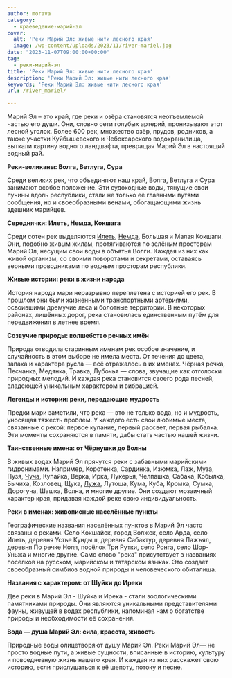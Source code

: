 ```yaml
---
author: morava
category:
  - краеведение-марий-эл
cover:
  alt: 'Реки Марий Эл: живые нити лесного края'
  image: /wp-content/uploads/2023/11/river-mariel.jpg
date: "2023-11-07T09:00:00+00:00"
tag:
  - реки-марий-эл
title: 'Реки Марий Эл: живые нити лесного края'
description: 'Реки Марий Эл: живые нити лесного края'
keywords: 'Реки Марий Эл: живые нити лесного края'
url: /river_mariel/

---
```

Марий Эл – это край, где реки и озёра становятся неотъемлемой частью его души. Они, словно сети голубых артерий, пронизывают этот лесной уголок. Более 600 рек, множество озёр, прудов, родников, а также участки Куйбышевского и Чебоксарского водохранилища, выткали картину водного ландшафта, превращая Марий Эл в настоящий водный рай.

**Реки-великаны: Волга, Ветлуга, Сура**

Среди великих рек, что объединяют наш край, Волга, Ветлуга и Сура занимают особое положение. Эти судоходные воды, тянущие свои пучины вдоль республики, стали не только её главными путями сообщения, но и своеобразными венами, обогащающими жизнь здешних марийцев.

**Середнячки: Илеть, Немда, Кокшага**

Среди сотен рек выделяются [Илеть](/zhivaya-ilet-reka-chto-ne-zamerzaet-v-zimnij-stuzhu/), [Немда](/nemda/), Большая и Малая Кокшаги. Они, подобно живым жилам, протягиваются по зелёным просторам Марий Эл, несущим свои воды в объятья Волги. Каждая из них как живой организм, со своими поворотами и секретами, оставаясь верными проводниками по водным просторам республики.

**Живые истории: реки в жизни народа**

История народа мари неразрывно переплетена с историей его рек. В прошлом они были жизненными транспортными артериями, освоившими дремучие леса и болотные территории. В некоторых районах, лишённых дорог, река становилась единственным путём для передвижения в летнее время.

**Созвучие природы: волшебство речных имён**

Природа отводила старинным именам рек особое значение, и случайность в этом выборе не имела места. От течения до цвета, запаха и характера русла — всё отражалось в их именах. Чёрная речка, Песчанка, Медянка, Травка, Лубочья — слова, звучащие как отголоски природных мелодий. И каждая река становится своего рода песней, владеющей уникальным характером и вибрацией.

**Легенды и истории: реки, передающие мудрость**

Предки мари заметили, что река — это не только вода, но и мудрость, уносящая тяжесть проблем. У каждого есть свои любимые места, связанные с рекой: первое купание, первый рассвет, первая рыбалка. Эти моменты сохраняются в памяти, дабы стать частью нашей жизни.

**Таинственные имена: от Чёрнушки до Волны**

В живых водах Марий Эл прячутся реки с забавными марийскими гидронимами. Например, Коротенка, Сардинка, Изюмка, Лаж, Муза, Пузя, [Чуча](/reka-chucha/), Купайка, Верка, Ирка, Лукерья, Челпашка, Сабака, Кобылка, Бычиха, Козловец, Щука, [Лужа](/reka-luzha/), Лутоша, Кума, Куба, Кромка, Сумка, Дорогуча, Шашка, Волна, и многие другие. Они создают мозаичный характер края, придавая каждой реке свою индивидуальность.

**Реки в именах: живописные населённые пункты**

Географические названия населённых пунктов в Марий Эл часто связаны с реками. Село Кокшайск, город Волжск, село Арда, село Илеть, деревня Устье Кундыш, деревня Сабактур, деревня Лажъял, деревня По речке Ноля, посёлок Три Рутки, село Ронга, село Шор-Уньжа и многие другие. Само слово "река" присутствует в названиях посёлков на русском, марийском и татарском языках. Это создаёт своеобразный симбиоз водной природы и человеческого обиталища.

**Названия с характером: от Шуйки до Иреки**

Две реки в Марий Эл \- Шуйка и Ирека \- стали зоологическими памятниками природы. Они являются уникальными представителями фауны, живущей в водах республики, напоминая нам о богатстве природы и необходимости её сохранения.

**Вода — душа Марий Эл: сила, красота, живость**

Природные воды олицетворяют душу Марий Эл. Реки Марий Эл— не просто водные пути, а живые сущности, вписанные в историю, культуру и повседневную жизнь нашего края. И каждая из них расскажет свою историю, если прислушаться к её шепоту, потоку и песне.
